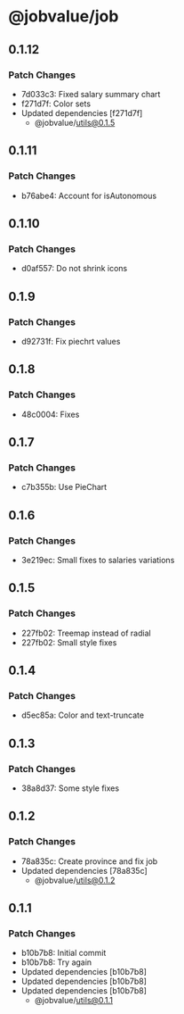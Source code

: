 # @jobvalue/job

## 0.1.12

### Patch Changes

- 7d033c3: Fixed salary summary chart
- f271d7f: Color sets
- Updated dependencies [f271d7f]
  - @jobvalue/utils@0.1.5

## 0.1.11

### Patch Changes

- b76abe4: Account for isAutonomous

## 0.1.10

### Patch Changes

- d0af557: Do not shrink icons

## 0.1.9

### Patch Changes

- d92731f: Fix piechrt values

## 0.1.8

### Patch Changes

- 48c0004: Fixes

## 0.1.7

### Patch Changes

- c7b355b: Use PieChart

## 0.1.6

### Patch Changes

- 3e219ec: Small fixes to salaries variations

## 0.1.5

### Patch Changes

- 227fb02: Treemap instead of radial
- 227fb02: Small style fixes

## 0.1.4

### Patch Changes

- d5ec85a: Color and text-truncate

## 0.1.3

### Patch Changes

- 38a8d37: Some style fixes

## 0.1.2

### Patch Changes

- 78a835c: Create province and fix job
- Updated dependencies [78a835c]
  - @jobvalue/utils@0.1.2

## 0.1.1

### Patch Changes

- b10b7b8: Initial commit
- b10b7b8: Try again
- Updated dependencies [b10b7b8]
- Updated dependencies [b10b7b8]
- Updated dependencies [b10b7b8]
  - @jobvalue/utils@0.1.1
